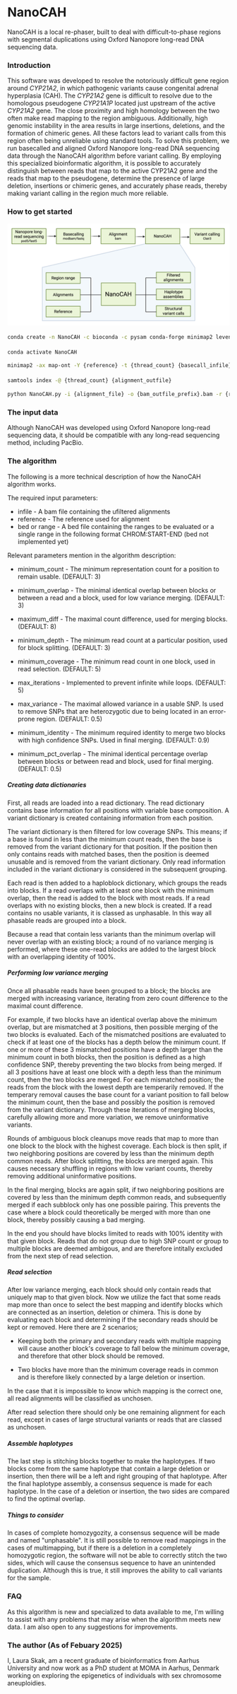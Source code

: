 # NanoCAH
NanoCAH is a local re-phaser, built to deal with difficult-to-phase regions with segmental duplications using Oxford Nanopore long-read DNA sequencing data.

### Introduction

This software was developed to resolve the notoriously difficult gene region around *CYP21A2*, in which pathogenic variants cause congenital adrenal hyperplasia (CAH). The *CYP21A2* gene is difficult to resolve due to the homologous pseudogene *CYP21A1P* located just upstream of the active *CYP21A2* gene. The close proximity and high homology between the two often make read mapping to the region ambiguous. Additionally, high genomic instability in the area results in large insertions, deletions, and the formation of chimeric genes. All these factors lead to variant calls from this region often being unreliable using standard tools. To solve this problem, we run basecalled and aligned Oxford Nanopore long-read DNA sequencing data through the NanoCAH algorithm before variant calling. By employing this specialized bioinformatic algorithm, it is possible to accurately distinguish between reads that map to the active CYP21A2 gene and the reads that map to the pseudogene, determine the presence of large deletion, insertions or chimeric genes, and accurately phase reads, thereby making variant calling in the region much more reliable.


### How to get started

![NanoCAH workflow](./PLOTS/NanoCAH_workflow.png)


```bash
conda create -n NanoCAH -c bioconda -c pysam conda-forge minimap2 levenshtein samtools 

conda activate NanoCAH
```

```bash
minimap2 -ax map-ont -Y {reference} -t {thread_count} {basecall_infile} | samtools view -bS | samtools sort > {alignment_outfile}

samtools index -@ {thread_count} {alignment_outfile}
```

```bash
python NanoCAH.py -i {alignment_file} -o {bam_outfile_prefix}.bam -r {reference} -s {span} -a {asm_outfile_prefix}.fasta {extra_flags}
```

### The input data

Although NanoCAH was developed using Oxford Nanopore long-read sequencing data, it should be compatible with any long-read sequencing method, including PacBio.


### The algorithm

The following is a more technical description of how the NanoCAH algorithm works.


The required input parameters:

* infile - A bam file containing the ufiltered alignments
* reference - The reference used for alignment
* bed or range - A bed file containing the ranges to be evaluated or a single range in the following format CHROM:START-END (bed not implemented yet)

Relevant parameters mention in the algorithm description:

* minimum_count - The minimum representation count for a position to remain usable. (DEFAULT: 3)
* minimum_overlap - The minimal identical overlap between blocks or between a read and a block, used for low variance merging. (DEFAULT: 3)

* maximum_diff - The maximal count difference, used for merging blocks. (DEFAULT: 8)
* minimum_depth - The minimum read count at a particular position, used for block splitting. (DEFAULT: 3)
* minimum_coverage - The minimum read count in one block, used in read selection. (DEFAULT: 5)

* max_iterations - Implemented to prevent infinite while loops. (DEFAULT: 5)
* max_variance - The maximal allowed variance in a usable SNP. Is used to remove SNPs that are heterozygotic due to being located in an error-prone region. (DEFAULT: 0.5)
* minimum_identity - The minimum required identity to merge two blocks with high confidence SNPs. Used in final merging. (DEFAULT: 0.9)
* minimum_pct_overlap - The minimal identical percentage overlap between blocks or between read and block, used for final merging. (DEFAULT: 0.5)

##### Creating data dictionaries

First, all reads are loaded into a read dictionary. The read dictionary contains base information for all positions with variable base composition. A variant dictionary is created containing information from each position.

The variant dictionary is then filtered for low coverage SNPs. This means; if a base is found in less than the minimum count reads, then the base is removed from the variant dictionary for that position. If the position then only contains reads with matched bases, then the position is deemed unusable and is removed from the variant dictionary. Only read information included in the variant dictionary is considered in the subsequent grouping.

Each read is then added to a haploblock dictionary, which groups the reads into blocks. If a read overlaps with at least one block with the minimum overlap, then the read is added to the block with most reads. If a read overlaps with no existing blocks, then a new block is created. 
If a read contains no usable variants, it is classed as unphasable. In this way all phasable reads are grouped into a block.  

Because a read that contain less variants than the minimum overlap will never overlap with an existing block; a round of no variance merging is performed, where these one-read blocks are added to the largest block with an overlapping identity of 100%. 

##### Performing low variance merging

Once all phasable reads have been grouped to a block; the blocks are merged with increasing variance, iterating from zero count difference to the maximal count difference.

For example, if two blocks have an identical overlap above the minimum overlap, but are mismatched at 3 positions, then possible merging of the two blocks is evaluated. Each of the mismatched positions are evaluated to check if at least one of the blocks has a depth below the minimum count. If one or more of these 3 mismatched positions have a depth larger than the minimum count in both blocks, then the position is defined as a high confidence SNP, thereby preventing the two blocks from being merged. If all 3 positions have at least one block with a depth less than the minimum count, then the two blocks are merged. For each mismatched position; the reads from the block with the lowest depth are temperarily removed. If the temperary removal causes the base count for a variant position to fall below the minimum count, then the base and possibly the position is removed from the variant dictionary. Through these iterations of merging blocks, carefully allowing more and more variation, we remove uninformative variants.

Rounds of ambiguous block cleanups move reads that map to more than one block to the block with the highest coverage. Each block is then split, if two neighboring positions are covered by less than the minimum depth common reads. After block splitting, the blocks are merged again. This causes necessary shuffling in regions with low variant counts, thereby removing additional uninformative positions.

In the final merging, blocks are again split, if two neighboring positions are covered by less than the minimum depth common reads, and subsequently merged if each subblock only has one possible pairing. This prevents the case where a block could theoretically be merged with more than one block, thereby possibly causing a bad merging.

In the end you should have blocks limited to reads with 100% identity with that given block. Reads that do not group due to high SNP count or group to multiple blocks are deemed ambigous, and are therefore intitally excluded from the next step of read selection.

##### Read selection

After low variance merging, each block should only contain reads that uniquely map to that given block. Now we utilize the fact that some reads map more than once to select the best mapping and identify blocks which are connected as an insertion, deletion or chimera. This is done by evaluating each block and determining if the secondary reads should be kept or removed. Here there are 2 scenarios;

* Keeping both the primary and secondary reads with multiple mapping will cause another block's coverage to fall below the minimum coverage, and therefore that other block should be removed. 

* Two blocks have more than the minimum coverage reads in common and is therefore likely connected by a large deletion or insertion.

In the case that it is impossible to know which mapping is the correct one, all read alignments will be classified as unchosen.

After read selection there should only be one remaining alignment for each read, except in cases of large structural variants or reads that are classed as unchosen. 

##### Assemble haplotypes

The last step is stitching blocks together to make the haplotypes. If two blocks come from the same haplotype that contain a large deletion or insertion, then there will be a left and right grouping of that haplotype. After the final haplotype assembly, a consensus sequence is made for each haplotype. In the case of a deletion or insertion, the two sides are compared to find the optimal overlap.

##### Things to consider

In cases of complete homozygozity, a consensus sequence will be made and named "unphasable". It is still possible to remove read mappings in the cases of multimapping, but if there is a deletion in a completely homozygotic region, the software will not be able to correctly stitch the two sides, which will cause the consensus sequence to have an unintended duplication. Although this is true, it still improves the ability to call variants for the sample.

### FAQ

As this algorithm is new and specialized to data available to me, I'm willing to assist with any problems that may arise when the algorithm meets new data. I am also open to any suggestions for improvements.


### The author (As of Febuary 2025) 

I, Laura Skak, am a recent graduate of bioinformatics from Aarhus University and now work as a PhD student at MOMA in Aarhus, Denmark working on exploring the epigenetics of individuals with sex chromosome aneuploidies.